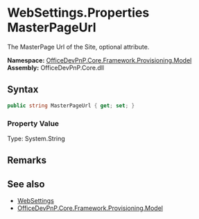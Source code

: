 # WebSettings.Properties MasterPageUrl
 The MasterPage Url of the Site, optional attribute.   

**Namespace:** [OfficeDevPnP.Core.Framework.Provisioning.Model](OfficeDevPnP.Core.Framework.Provisioning.Model.md)  
**Assembly:** OfficeDevPnP.Core.dll  
## Syntax
```C#
public string MasterPageUrl { get; set; }
```

### Property Value
Type: System.String  

## Remarks
  
## See also
- [WebSettings](OfficeDevPnP.Core.Framework.Provisioning.Model.WebSettings.md) 
- [OfficeDevPnP.Core.Framework.Provisioning.Model](OfficeDevPnP.Core.Framework.Provisioning.Model.md) 
